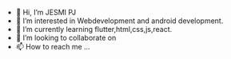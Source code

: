 - 👋 Hi, I’m JESMI PJ
- 👀 I’m interested in Webdevelopment and android development.
- 🌱 I’m currently learning flutter,html,css,js,react.
- 💞️ I’m looking to collaborate on 
- 📫 How to reach me ...

<!---
Jess-be-you/Jess-be-you is a ✨ special ✨ repository because its `README.md` (this file) appears on your GitHub profile.
You can click the Preview link to take a look at your changes.
--->
